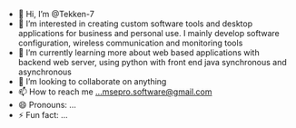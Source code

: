 - 👋 Hi, I’m @Tekken-7
- 👀 I’m interested in creating custom software tools and desktop applications for business and personal use. I mainly develop software configuration, wireless communication and monitoring tools
- 🌱 I’m currently learning more about web based applications with backend web server, using python with front end java synchronous and asynchronous
- 💞️ I’m looking to collaborate on anything
- 📫 How to reach me ...msepro.software@gmail.com
- 😄 Pronouns: ...
- ⚡ Fun fact: ...

<!---
Tekken-7/Tekken-7 is a ✨ special ✨ repository because its `README.md` (this file) appears on your GitHub profile.
You can click the Preview link to take a look at your changes.
--->
